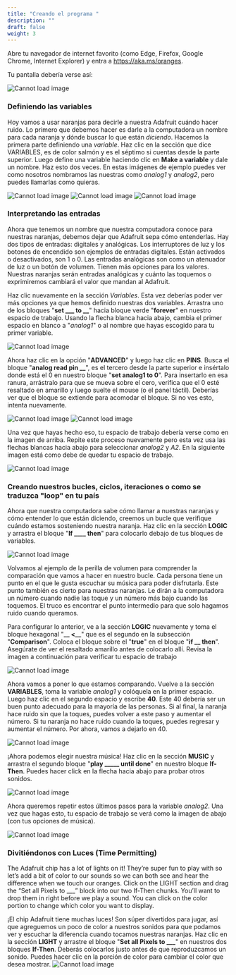 ```yaml
---
title: "Creando el programa "
description: ""
draft: false
weight: 3
---
```


Abre tu navegador de internet favorito (como Edge, Firefox, Google Chrome, Internet Explorer) y entra a https://aka.ms/oranges. 

Tu pantalla debería verse así:

![Cannot load image](img/adafruit.png?classes=border,shadow)

### Definiendo las variables

Hoy vamos a usar naranjas para decirle a nuestra Adafruit cuándo hacer ruido. Lo primero que debemos hacer es darle a la computadora un nombre para cada naranja y dónde buscar lo que están _diciendo_. Hacemos la primera parte definiendo una _variable_. Haz clic en la sección que dice VARIABLES, es de color salmón y es el séptimo si cuentas desde la parte superior. Luego define una variable haciendo clic en **Make a variable** y dale un nombre. Haz esto dos veces. En estas imágenes de ejemplo puedes ver como nosotros nombramos las nuestras como _analog1_ y _analog2_, pero puedes llamarlas como quieras.

![Cannot load image](img/1.png?classes=border,shadow)
![Cannot load image](img/2.png?classes=border,shadow)
![Cannot load image](img/3.png?classes=border,shadow)

### Interpretando las entradas

Ahora que tenemos un nombre que nuestra computadora conoce para nuestras naranjas, debemos dejar que Adafruit sepa cómo entenderlas. Hay dos tipos de entradas: digitales y analógicas. Los interruptores de luz y los botones de encendido son ejemplos de entradas digitales. Están activados o desactivados, son 1 o 0. Las entradas analógicas son como un atenuador de luz o un botón de volumen. Tienen más opciones para los valores. Nuestras naranjas serán entradas analógicas y cuánto las toquemos o exprimiremos cambiará el valor que mandan al Adafruit.

Haz clic nuevamente en la sección _Variables_. Esta vez deberías poder ver más opciones ya que hemos definido nuestras dos variables. Arrastra uno de los bloques "**set ___ to __**" hacia bloque verde "**forever**" en nuestro espacio de trabajo. Usando la flecha blanca hacia abajo, cambia el primer espacio en blanco a "_analog1_" o al nombre que hayas escogido para tu primer variable.

![Cannot load image](img/4.png?classes=border,shadow)

Ahora haz clic en la opción "**ADVANCED**" y luego haz clic en **PINS**. Busca el bloque "**analog read pin __**", es el tercero desde la parte superior e insértalo donde está el 0 en nuestro bloque "**set analog1 to 0**". Para insertarlo en esa ranura, arrástralo para que se mueva sobre el cero, verifica que el 0 esté resaltado en amarillo y luego suelte el mouse (o el panel táctil). Deberías ver que el bloque se extiende para acomodar el bloque. Si no ves esto, intenta nuevamente.


![Cannot load image](img/5.png?classes=border,shadow)
![Cannot load image](img/6.png?classes=border,shadow)

Una vez que hayas hecho eso, tu espacio de trabajo debería verse como en la imagen de arriba. Repite este proceso nuevamente pero esta vez usa las flechas blancas hacia abajo para seleccionar _analog2_ y _A2_. En la siguiente imagen está como debe de quedar tu espacio de trabajo.

![Cannot load image](img/7.png?classes=border,shadow)

### Creando nuestros bucles, ciclos, iteraciones o como se traduzca "loop" en tu país

Ahora que nuestra computadora sabe cómo llamar a nuestras naranjas y cómo entender lo que están diciendo, creemos un bucle que verifique cuándo estamos sosteniendo nuestra naranja. Haz clic en la sección **LOGIC** y arrastra el bloque "**If ____ then**" para colocarlo debajo de tus bloques de variables.

![Cannot load image](img/8.png?classes=border,shadow)

Volvamos al ejemplo de la perilla de volumen para comprender la comparación que vamos a hacer en nuestro bucle. Cada persona tiene un punto en el que le gusta escuchar su música para poder disfrutarla. Este punto también es cierto para nuestras naranjas. Le dirán a la computadora un número cuando nadie las toque y un número más bajo cuando las toquemos. El truco es encontrar el punto intermedio para que solo hagamos ruido cuando queramos.

Para configurar lo anterior, ve a la sección **LOGIC** nuevamente y toma el bloque hexagonal "**__ <__**" que es el segundo en la subsección "**Comparison**". Coloca el bloque sobre el "**true**" en el bloque "**if __ then**". Asegúrate de ver el resaltado amarillo antes de colocarlo allí. Revisa la imagen a continuación para verificar tu espacio de trabajo

![Cannot load image](img/9.png?classes=border,shadow)

Ahora vamos a poner lo que estamos comparando. Vuelve a la sección **VARIABLES**, toma la variable _analog1_ y colóquela en la primer espacio. Luego haz  clic en el segundo espacio y escribe **40**. Este 40 debería ser un buen punto adecuado para la mayoría de las personas. Si al final, la naranja hace ruido sin que la toques, puedes volver a este paso y aumentar el número. Si tu naranja no hace ruido cuando la toques, puedes regresar y aumentar el número. Por ahora, vamos a dejarlo en 40.

![Cannot load image](img/10.png?classes=border,shadow)

¡Ahora podemos elegir nuestra música! Haz clic en la sección **MUSIC** y arrastra el segundo bloque "**play _____ until done**" en nuestro bloque **If-Then**. Puedes hacer click en la flecha hacia abajo para probar otros sonidos.

![Cannot load image](img/11.png?classes=border,shadow)

Ahora queremos repetir estos últimos pasos para la variable _analog2_. Una vez que hagas esto, tu espacio de trabajo se verá como la imagen de abajo (con tus opciones de música).

![Cannot load image](img/12.png?classes=border,shadow)

### Divitiéndonos con Luces (Time Permitting)

The Adafruit chip has a lot of lights on it! They’re super fun to play with so let’s add a bit of color to our sounds so we can both see and hear the difference when we touch our oranges. Click on the LIGHT section and drag the “Set all Pixels to ___” block into our two If-Then chunks. You’ll want to drop them in right before we play a sound. You can click on the color portion to change which color you want to display.

¡El chip Adafruit tiene muchas luces! Son súper divertidos para jugar, así que agreguemos un poco de color a nuestros sonidos para que podamos ver y escuchar la diferencia cuando tocamos nuestras naranjas. Haz clic en la sección **LIGHT** y arrastre el bloque "**Set all Pixels to ___**" en nuestros dos bloques **If-Then**. Deberás colocarlos justo antes de que reproduzcamos un sonido. Puedes hacer clic en la porción de color para cambiar el color que desea mostrar.
![Cannot load image](img/13.png?classes=border,shadow)
